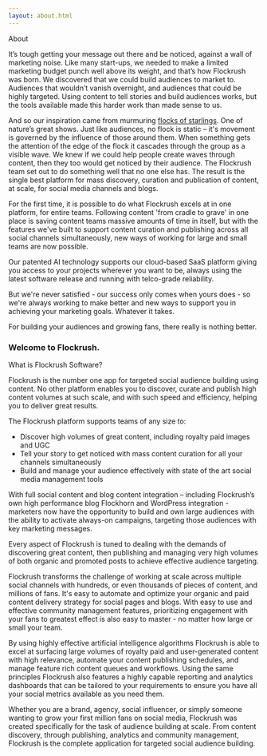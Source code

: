 ```yaml
---
layout: about.html
---
```


<div class="ui left vertical stripe segment">
  <div class="ui left text container">
  <div class="ui h-bold">About</div>
  <p></p>
  <p>It’s tough getting your message out there and be noticed, against a wall of marketing noise. Like many start-ups, we needed to make a limited marketing budget punch well above its weight, and that’s how Flockrush was born. We discovered that we could build audiences to market to. Audiences that wouldn’t vanish overnight, and audiences that could be highly targeted. Using content to tell stories and build audiences works, but the tools available made this harder work than made sense to us.
        </p>
  <p>And so our inspiration came from murmuring <a href="https://www.youtube.com/watch?v=V4f_1_r80RY&amp;list=PLSw6GbeodJHTBj9mcumqabq5O8lpZFggN&amp;index=1">flocks of starlings</a>. One of nature’s great shows. Just like audiences, no flock is static – it's movement is governed by the influence of those around them. When something gets the attention of the edge of the flock it cascades through the group as a visible wave. We knew if we could help people create waves through content, then they too would get noticed by their audience. The Flockrush team set out to do something well that no one else has. The result is the single best platform for mass discovery, curation and publication of content, at scale, for social media channels and blogs.
        </p>
  <p>
            For the first time, it is possible to do what Flockrush excels at in one platform, for entire teams. Following content 'from cradle to grave' in one place is saving content teams massive amounts of time in itself, but with the features we've built to support content curation and publishing across all social channels simultaneously, new ways of working for large and small teams are now possible.
        </p>
  <p>Our patented AI technology supports our cloud-based SaaS platform giving you access to your projects wherever you want to be, always using the latest software release and running with telco-grade reliability.
        </p>
  <p>But we're never satisfied - our success only comes when yours does - so we're always working to make better and new ways to support you in achieving your marketing goals. Whatever it takes.
        </p>
  <p>For building your audiences and growing fans, there really is nothing better.
        </p>
  <h3>Welcome to Flockrush.</h3>
</div>
</div>

<div class="ui left vertical stripe segment grey-color">
  <div class="ui left text container">
  <div class="ui h-bold">What is Flockrush Software?</div>
  <p>Flockrush is the number one app for targeted social audience building using content. No other platform enables you to discover, curate and publish high content volumes at such scale, and with such speed and efficiency, helping you to deliver great results.

</p>
  <p>The Flockrush platform supports teams of any size to:</p>
  <ul class="ui list"><li>Discover high volumes of great content, including royalty paid images and UGC</li><li>
Tell your story to get noticed with mass content curation for all your channels simultaneously</li><li>
Build and manage your audience effectively with state of the art social media management tools</li></ul>
  <p>With full social content and blog content integration – including Flockrush’s own high performance blog Flockhorn and WordPress integration - marketers now have the opportunity to build and own large audiences with the ability to activate always-on campaigns, targeting those audiences with key marketing messages.

</p>
  <p>Every aspect of Flockrush is tuned to dealing with the demands of discovering great content, then publishing and managing very high volumes of both organic and promoted posts to achieve effective audience targeting.<br></p>
  <p>Flockrush transforms the challenge of working at scale across multiple social channels with hundreds, or even thousands of pieces of content, and millions of fans. It's easy to automate and optimize your organic and paid content delivery strategy for social pages and blogs. With easy to use and effective community management features, prioritizing engagement with your fans to greatest effect is also easy to master - no matter how large or small your team.

</p>
  <p>By using highly effective artificial intelligence algorithms Flockrush is able to excel at surfacing large volumes of royalty paid and user-generated content with high relevance, automate your content publishing schedules, and manage feature rich content queues and workflows. Using the same principles Flockrush also features a highly capable reporting and analytics dashboards that can be tailored to your requirements to ensure you have all your social metrics available as you need them.

</p>
  <p>Whether you are a brand, agency, social influencer, or simply someone wanting to grow your first million fans on social media, Flockrush was created specifically for the task of audience building at scale. From content discovery, through publishing, analytics and community management, Flockrush is the complete application for targeted social audience building.
</p>
</div>
</div>
